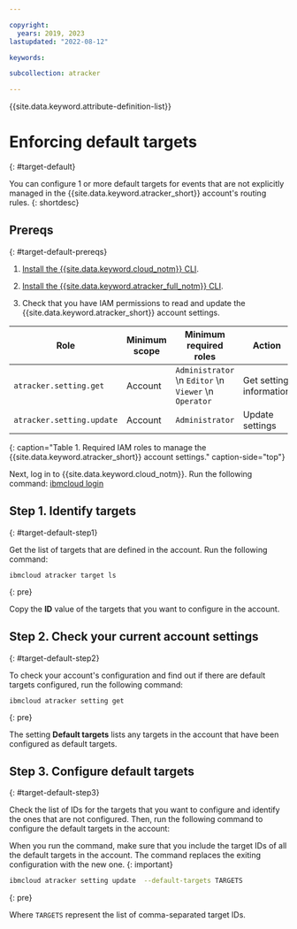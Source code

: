 ```yaml
---

copyright:
  years: 2019, 2023
lastupdated: "2022-08-12"

keywords:

subcollection: atracker

---
```


{{site.data.keyword.attribute-definition-list}}


# Enforcing default targets
{: #target-default}

You can configure 1 or more default targets for events that are not explicitly managed in the {{site.data.keyword.atracker_short}} account's routing rules.
{: shortdesc}


## Prereqs
{: #target-default-prereqs}

1. [Install the {{site.data.keyword.cloud_notm}} CLI](/docs/cli?topic=cli-install-ibmcloud-cli).

2. [Install the {{site.data.keyword.atracker_full_notm}} CLI](/docs/atracker?topic=atracker-atracker-cli-config).

3. Check that you have IAM permissions to read and update the {{site.data.keyword.atracker_short}} account settings.

| Role                      | Minimum scope  | Minimum required roles | Action         |
| ------------------------- | -------------- | ---------------------- | -------------- |
| `atracker.setting.get`    | Account        | `Administrator`  \n `Editor`  \n `Viewer`  \n `Operator` | Get setting information |
| `atracker.setting.update` | Account        | `Administrator`| Update settings |
{: caption="Table 1. Required IAM roles to manage the {{site.data.keyword.atracker_short}} account settings." caption-side="top"}

Next, log in to {{site.data.keyword.cloud_notm}}. Run the following command: [ibmcloud login](/docs/cli?topic=cli-ibmcloud_cli#ibmcloud_login)



## Step 1. Identify targets
{: #target-default-step1}

Get the list of targets that are defined in the account. Run the following command:

```
ibmcloud atracker target ls
```
{: pre}

Copy the **ID** value of the targets that you want to configure in the account.

## Step 2. Check your current account settings
{: #target-default-step2}

To check your account's configuration and find out if there are default targets configured, run the following command:

```
ibmcloud atracker setting get
```
{: pre}

The setting **Default targets** lists any targets in the account that have been configured as default targets.

## Step 3. Configure default targets
{: #target-default-step3}

Check the list of IDs for the targets that you want to configure and identify the ones that are not configured. Then, run the following command to configure the default targets in the account:

When you run the command, make sure that you include the target IDs of all the default targets in the account. The command replaces the exiting configuration with the new one.
{: important}

```sh
ibmcloud atracker setting update  --default-targets TARGETS
```
{: pre}

Where `TARGETS` represent the list of comma-separated target IDs.
